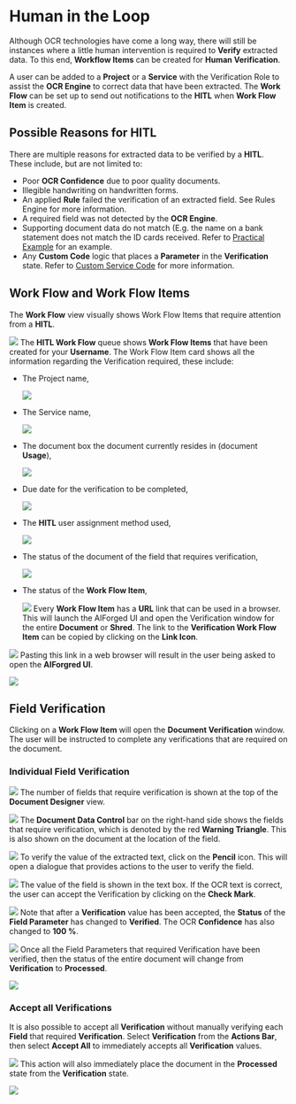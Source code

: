 # Human in the Loop

Although OCR technologies have come a long way, there will still be instances where a little human intervention is required to **Verify** extracted data. To this end, **Workflow Items** can be created for **Human Verification**.

A user can be added to a **Project** or a **Service** with the Verification Role to assist the **OCR Engine** to correct data that have been extracted. The **Work Flow** can be set up to send out notifications to the **HITL** when **Work Flow Item** is created.

## Possible Reasons for HITL

There are multiple reasons for extracted data to be verified by a **HITL**. These include, but are not limited to:

* Poor **OCR Confidence** due to poor quality documents.
* Illegible handwriting on handwritten forms.
* An applied **Rule** failed the verification of an extracted field. See Rules Engine for more information.
* A required field was not detected by the **OCR Engine**.
* Supporting document data do not match (E.g. the name on a bank statement does not match the ID cards received. Refer to [Practical Example](practical-examples/credit-application-process-accept-or-reject-the-application.md) for an example.
* Any **Custom Code** logic that places a **Parameter** in the **Verification** state. Refer to [Custom Service Code](../custom-service-code//index.md) for more information.

## Work Flow and Work Flow Items

The **Work Flow** view visually shows Work Flow Items that require attention from a **HITL**.

![](../assets/image%20%28152%29.png)
The **HITL Work Flow** queue shows **Work Flow Items** that have been created for your **Username**. The Work Flow Item card shows all the information regarding the Verification required, these include:

*   The Project name,

    ![](../assets/image%20%28165%29.png)
*   The Service name,

    ![](../assets/image%20%283%29%20%289%29.png)
*   The document box the document currently resides in (document **Usage**),

    ![](../assets/image%20%2858%29%20%281%29%20%281%29.png)
*   Due date for the verification to be completed,

    ![](../assets/image%20%2854%29%20%283%29.png)
*   The **HITL** user assignment method used,

    ![](../assets/image%20%2812%29%20%284%29.png)
*   The status of the document of the field that requires verification,

    ![](../assets/image%20%289%29%20%284%29.png)
*   The status of the **Work Flow Item**,

    ![](../assets/image%20%2813%29%20%284%29.png)
Every **Work Flow Item** has a **URL** link that can be used in a browser. This will launch the AIForged UI and open the Verification window for the entire **Document** or **Shred**. The link to the **Verification Work Flow Item** can be copied by clicking on the **Link Icon**.

![](../assets/image%20%2845%29%20%281%29%20%281%29.png)
Pasting this link in a web browser will result in the user being asked to open the **AIForgred UI**.

![](../assets/image%20%28168%29.png)
## Field Verification

Clicking on a **Work Flow Item** will open the **Document Verification** window. The user will be instructed to complete any verifications that are required on the document.

### Individual Field Verification

![](../assets/image%20%28184%29.png)
The number of fields that require verification is shown at the top of the **Document Designer** view.

![](../assets/image%20%28208%29.png)
The **Document Data Control** bar on the right-hand side shows the fields that require verification, which is denoted by the red **Warning Triangle**. This is also shown on the document at the location of the field.

![](../assets/image%20%2821%29%20%285%29.png)
To verify the value of the extracted text, click on the **Pencil** icon. This will open a dialogue that provides actions to the user to verify the field.

![](../assets/image%20%2843%29%20%281%29%20%281%29.png)
The value of the field is shown in the text box. If the OCR text is correct, the user can accept the Verification by clicking on the **Check Mark**.

![](../assets/image%20%2815%29%20%284%29.png)
Note that after a **Verification** value has been accepted, the **Status** of the **Field Parameter** has changed to **Verified**. The OCR **Confidence** has also changed to **100 %**.

![](../assets/image%20%28151%29.png)
Once all the Field Parameters that required Verification have been verified, then the status of the entire document will change from **Verification** to **Processed**.

![](../assets/image%20%288%29%20%285%29.png)
### Accept all Verifications

It is also possible to accept all **Verification** without manually verifying each **Field** that required **Verification**. Select **Verification** from the **Actions Bar**, then select **Accept All** to immediately accepts all **Verification** values.

![](../assets/image%20%2820%29%20%281%29%20%281%29%20%281%29%20%281%29%20%281%29.png)
This action will also immediately place the document in the **Processed** state from the **Verification** state.

![](../assets/image%20%287%29%20%284%29.png)



